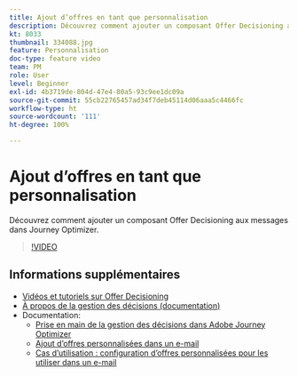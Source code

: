 ```yaml
---
title: Ajout d’offres en tant que personnalisation
description: Découvrez comment ajouter un composant Offer Decisioning aux messages dans Journey Optimizer.
kt: 8033
thumbnail: 334088.jpg
feature: Personnalisation
doc-type: feature video
team: PM
role: User
level: Beginner
exl-id: 4b3719de-804d-47e4-80a5-93c9ee1dc09a
source-git-commit: 55cb22765457ad34f7deb45114d06aaa5c4466fc
workflow-type: ht
source-wordcount: '111'
ht-degree: 100%

---
```


# Ajout d’offres en tant que personnalisation

Découvrez comment ajouter un composant Offer Decisioning aux messages dans Journey Optimizer.

>[!VIDEO](https://video.tv.adobe.com/v/334088?quality=12)

## Informations supplémentaires

* [Vidéos et tutoriels sur Offer Decisioning](https://experienceleague.adobe.com/docs/offer-decisioning-learn/tutorials/overview.html?lang=fr)
* [À propos de la gestion des décisions (documentation)](https://experienceleague.adobe.com/docs/journey-optimizer/using/offer-decisioniong/get-started/starting-offer-decisioning.html?lang=fr)
* Documentation:
   * [Prise en main de la gestion des décisions dans Adobe Journey Optimizer](https://experienceleague.adobe.com/docs/journey-optimizer/using/offer-decisioniong/get-started/starting-offer-decisioning.html?lang=fr)
   * [Ajout d’offres personnalisées dans un e-mail](https://experienceleague.adobe.com/docs/journey-optimizer/using/create-messages/deliver-personalized-offers.html?lang=fr)
   * [Cas d’utilisation : configuration d’offres personnalisées pour les utiliser dans un e-mail](https://experienceleague.adobe.com/docs/journey-optimizer/using/offer-decisioniong/get-started/offers-e2e.html?lang=fr)
